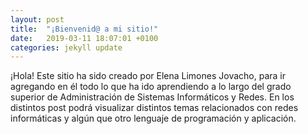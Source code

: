 ```yaml
---
layout: post
title:  "¡Bienvenid@ a mi sitio!"
date:   2019-03-11 18:07:01 +0100
categories: jekyll update
---
```


¡Hola! Este sitio ha sido creado por Elena Limones Jovacho, para ir agregando en él todo lo que ha
ido aprendiendo a lo largo del grado superior de Administración de Sistemas Informáticos y Redes.
	En los distintos post podrá visualizar distintos temas relacionados con redes informáticas
y algún que otro lenguaje de programación y aplicación.
